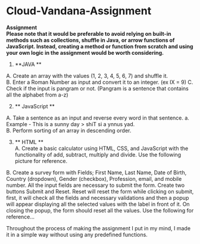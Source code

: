 # Cloud-Vandana-Assignment
**Assignment**  
**Please note that it would be preferable to avoid relying on built-in methods such as collections, shuffle  in Java, or arrow functions of JavaScript. Instead, creating a method or function from scratch and using  your own logic in the assignment would be worth considering.**  

1. **JAVA **

A. Create an array with the values (1, 2, 3, 4, 5, 6, 7) and shuffle it.  
B. Enter a Roman Number as input and convert it to an integer. (ex IX = 9)  C. Check if the input is pangram or not. (Pangram is a sentence that contains all the alphabet from a-z)

2. ** JavaScript **

A. Take a sentence as an input and reverse every word in that sentence.  a. Example - This is a sunny day > shiT si a ynnus yad.  
B. Perform sorting of an array in descending order.  

3. ** HTML **  
A. Create a basic calculator using HTML, CSS, and JavaScript with the functionality of add,  subtract, multiply and divide. Use the following picture for reference. 

B. Create a survey form with Fields; First Name, Last Name, Date of Birth, Country (dropdown),  Gender (checkbox), Profession, email, and mobile number. All the input fields are  necessary to submit the form. Create two buttons Submit and Reset. Reset will reset the  form while clicking on submit, first, it will check all the fields and necessary validations and  then a popup will appear displaying all the selected values with the label in front of it. On  closing the popup, the form should reset all the values. Use the following for reference...

Throughout the process of making the assignment I put in my mind, I made it in a simple way without using any predefined functions.
